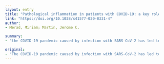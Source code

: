 ```yaml
---
layout: entry
title: "Pathological inflammation in patients with COVID-19: a key role for monocytes and macrophages"
link: "https://doi.org/10.1038/s41577-020-0331-4"
author:
- Merad, Miriam; Martin, Jerome C.

summary:
- "the COVID-19 pandemic caused by infection with SARS-CoV-2 has led to more than 200,000 deaths worldwide. Macrophages are a population of innate immune cells that sense and respond to microbial threats by producing inflammatory molecules that eliminate pathogens. A dysregulated macrophage response can be damaging to the host. Here we describe the potentially pathological roles of macrophagaes during infection."

original:
- "The COVID-19 pandemic caused by infection with SARS-CoV-2 has led to more than 200,000 deaths worldwide. Several studies have now established that the hyperinflammatory response induced by SARS-CoV-2 is a major cause of disease severity and death in infected patients. Macrophages are a population of innate immune cells that sense and respond to microbial threats by producing inflammatory molecules that eliminate pathogens and promote tissue repair. However, a dysregulated macrophage response can be damaging to the host, as is seen in the macrophage activation syndrome induced by severe infections, including in infections with the related virus SARS-CoV. Here we describe the potentially pathological roles of macrophages during SARS-CoV-2 infection and discuss ongoing and prospective therapeutic strategies to modulate macrophage activation in patients with COVID-19."
---
```


